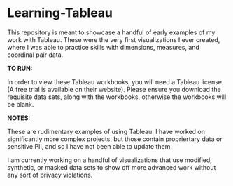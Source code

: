 # Learning-Tableau

This repository is meant to showcase a handful of early examples of my work with Tableau. These were the very first visualizations I ever created, where I was able to practice skills with dimensions, measures, and coordinal pair data. 

<b>TO RUN:</b>

In order to view these Tableau workbooks, you will need a Tableau license. (A free trial is available on their website). Please ensure you download the requisite data sets, along with the workbooks, otherwise the workbooks will be blank.

<b>NOTES:</b>

These are rudimentary examples of using Tableau. I have worked on significantly more complex projects, but those contain propriertary data or sensitive PII, and so I have not been able to update them.

I am currently working on a handful of visualizations that use modified, synthetic, or masked data sets to show off more advanced work without any sort of privacy violations. 
